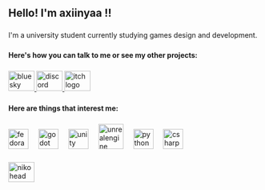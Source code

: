<h2 align="left">Hello! I'm axiinyaa !!</h2>

###

<p align="left">I'm a university student currently studying games design and development.</p>

###

<h4 align="left">Here's how you can talk to me or see my other projects:</h4>

###

<div align="left">
  <a href="https://bsky.app/profile/axii.the-gay.cat" target="_blank">
    <img src="https://raw.githubusercontent.com/maurodesouza/profile-readme-generator/master/src/assets/icons/social/bluesky/default.svg" width="52" height="40" alt="bluesky logo"  />
  </a>
  <a href="https://discordlookup.com/user/302883948424462346" target="_blank">
    <img src="https://raw.githubusercontent.com/maurodesouza/profile-readme-generator/master/src/assets/icons/social/discord/default.svg" width="52" height="40" alt="discord logo"  />
  </a>
  <a href="https://axiinyaa.itch.io" target="_blank">
    <img src="https://raw.githubusercontent.com/maurodesouza/profile-readme-generator/master/src/assets/icons/social/itch/default.svg" width="52" height="40" alt="itch logo"  />
  </a>
</div>

###

<h4 align="left">Here are things that interest me:</h4>

###

<div align="left">
  <img src="https://cdn.jsdelivr.net/gh/devicons/devicon/icons/fedora/fedora-original.svg" height="40" alt="fedora logo"  />
  <img width="12" />
  <img src="https://cdn.jsdelivr.net/gh/devicons/devicon/icons/godot/godot-original.svg" height="40" alt="godot logo"  />
  <img width="12" />
  <img src="https://cdn.jsdelivr.net/gh/devicons/devicon/icons/unity/unity-original.svg" height="40" alt="unity logo"  />
  <img width="12" />
  <img src="https://cdn.jsdelivr.net/gh/devicons/devicon/icons/unrealengine/unrealengine-original.svg" width="50" height="50" alt="unrealengine logo"  />
  <img width="12" />
  <img src="https://cdn.jsdelivr.net/gh/devicons/devicon/icons/python/python-original.svg" height="40" alt="python logo"  />
  <img width="12" />
  <img src="https://cdn.jsdelivr.net/gh/devicons/devicon/icons/csharp/csharp-original.svg" height="40" alt="csharp logo"  />
</div>

###

<img src="https://img.itch.zone/aW1nLzIyMDgwNDEyLmdpZg==/original/PBvFfQ.gif" width="52" height="40" alt="niko head bobbing"  />

